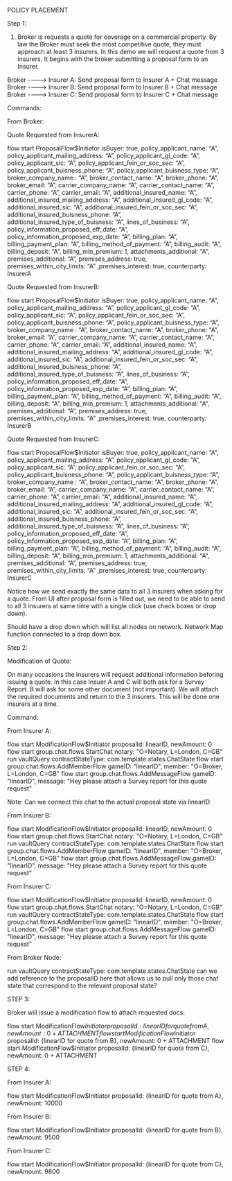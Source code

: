 POLICY PLACEMENT

Step 1:

1. Broker is requests a quote for coverage on a commercial property.  By law the Broker must seek the most competitive quote, they must approach at least 3 insurers.  In this demo we will request a quote from 3 insurers.  It begins with the broker submitting a proposal form to an Insurer.

Broker ----> Insurer A: Send proposal form to Insurer A + Chat message
Broker ----> Insurer B: Send proposal form to Insurer B + Chat message
Broker ----> Insurer C: Send proposal form to Insurer C + Chat message

Commands:

From Broker:

Quote Requested from InsurerA:

flow start ProposalFlow$Initiator isBuyer: true, policy_applicant_name: “A”, policy_applicant_mailing_address: “A”, policy_applicant_gl_code: “A”, policy_applicant_sic: “A”, policy_applicant_fein_or_soc_sec: “A”, policy_applicant_buisness_phone: “A”, policy_applicant_buisness_type: “A”, broker_company_name : “A”, broker_contact_name: “A”, broker_phone: “A”, broker_email: “A”, carrier_company_name: “A”, carrier_contact_name: “A”, carrier_phone: “A”, carrier_email: “A”, additional_insured_name: “A”, additional_insured_mailing_address: “A”, additional_insured_gl_code: “A”, additional_insured_sic: “A”, additional_insured_fein_or_soc_sec: “A”, additional_insured_buisness_phone: “A”, additional_insured_type_of_buisness: “A”, lines_of_business: “A”, policy_information_proposed_eff_date: “A”, policy_information_proposed_exp_date: “A”, billing_plan: “A”, billing_payment_plan: “A”,   billing_method_of_payment: “A”, billing_audit: “A”, billing_deposit: “A”, billing_min_premium: 1, attachments_additional: “A”, premises_additional: “A”, premises_address: true, premises_within_city_limits: “A” ,premises_interest: true, counterparty: InsurerA

Quote Requested from InsurerB:

flow start ProposalFlow$Initiator isBuyer: true, policy_applicant_name: “A”, policy_applicant_mailing_address: “A”, policy_applicant_gl_code: “A”, policy_applicant_sic: “A”, policy_applicant_fein_or_soc_sec: “A”, policy_applicant_buisness_phone: “A”, policy_applicant_buisness_type: “A”, broker_company_name : “A”, broker_contact_name: “A”, broker_phone: “A”, broker_email: “A”, carrier_company_name: “A”, carrier_contact_name: “A”, carrier_phone: “A”, carrier_email: “A”, additional_insured_name: “A”, additional_insured_mailing_address: “A”, additional_insured_gl_code: “A”, additional_insured_sic: “A”, additional_insured_fein_or_soc_sec: “A”, additional_insured_buisness_phone: “A”, additional_insured_type_of_buisness: “A”, lines_of_business: “A”, policy_information_proposed_eff_date: “A”, policy_information_proposed_exp_date: “A”, billing_plan: “A”, billing_payment_plan: “A”,   billing_method_of_payment: “A”, billing_audit: “A”, billing_deposit: “A”, billing_min_premium: 1, attachments_additional: “A”, premises_additional: “A”, premises_address: true, premises_within_city_limits: “A” ,premises_interest: true, counterparty: InsurerB

Quote Requested from InsurerC:

flow start ProposalFlow$Initiator isBuyer: true, policy_applicant_name: “A”, policy_applicant_mailing_address: “A”, policy_applicant_gl_code: “A”, policy_applicant_sic: “A”, policy_applicant_fein_or_soc_sec: “A”, policy_applicant_buisness_phone: “A”, policy_applicant_buisness_type: “A”, broker_company_name : “A”, broker_contact_name: “A”, broker_phone: “A”, broker_email: “A”, carrier_company_name: “A”, carrier_contact_name: “A”, carrier_phone: “A”, carrier_email: “A”, additional_insured_name: “A”, additional_insured_mailing_address: “A”, additional_insured_gl_code: “A”, additional_insured_sic: “A”, additional_insured_fein_or_soc_sec: “A”, additional_insured_buisness_phone: “A”, additional_insured_type_of_buisness: “A”, lines_of_business: “A”, policy_information_proposed_eff_date: “A”, policy_information_proposed_exp_date: “A”, billing_plan: “A”, billing_payment_plan: “A”,   billing_method_of_payment: “A”, billing_audit: “A”, billing_deposit: “A”, billing_min_premium: 1, attachments_additional: “A”, premises_additional: “A”, premises_address: true, premises_within_city_limits: “A” ,premises_interest: true, counterparty: InsurerC


Notice how we send exactly the same data to all 3 insurers when asking for a quote.  From UI after proposal form is filled out, we need to be able to send to all 3 insurers at same time with a single click (use check boxes or drop down).

Should have a drop down which will list all nodes on network.  Network Map function connected to a drop down box.

Step 2:

Modification of Quote:

On many occasions the Insurers will request additional information beforing issuing a quote.  In this case Insuer A and C will both ask for a Survey Report.  B will ask for some other document (not important).  We will attach the required documents and return to the 3 insurers.  This will be done one insurers at a time.


Command:

From Insurer A:

flow start ModificationFlow$Initiator proposalId: linearID, newAmount: 0
flow start group.chat.flows.StartChat notary: "O=Notary, L=London, C=GB"
run vaultQuery contractStateType: com.template.states.ChatState
flow start group.chat.flows.AddMemberFlow gameID: "linearID", member: "O=Broker, L=London, C=GB"
flow start group.chat.flows.AddMessageFlow gameID: "linearID", message: "Hey please attach a Survey report for this quote request"

Note: Can we connect this chat to the actual proposal state via linearID

From Insurer B:

flow start ModificationFlow$Initiator proposalId: linearID, newAmount: 0
flow start group.chat.flows.StartChat notary: "O=Notary, L=London, C=GB"
run vaultQuery contractStateType: com.template.states.ChatState
flow start group.chat.flows.AddMemberFlow gameID: "linearID", member: "O=Broker, L=London, C=GB"
flow start group.chat.flows.AddMessageFlow gameID: "linearID", message: "Hey please attach a Survey report for this quote request"

From Insurer C:

flow start ModificationFlow$Initiator proposalId: linearID, newAmount: 0
flow start group.chat.flows.StartChat notary: "O=Notary, L=London, C=GB"
run vaultQuery contractStateType: com.template.states.ChatState
flow start group.chat.flows.AddMemberFlow gameID: "linearID", member: "O=Broker, L=London, C=GB"
flow start group.chat.flows.AddMessageFlow gameID: "linearID", message: "Hey please attach a Survey report for this quote request"


From Broker Node:

run vaultQuery contractStateType: com.template.states.ChatState
can we add reference to the proposalID here that allows us to pull only those chat state that correspond to the relevant proposal state?

STEP 3:

Broker will issue a modification flow to attach requested docs:

flow start ModificationFlow$Initiator proposalId: {linearID for quote from A}, newAmount: 0 + ATTACHMENT
flow start ModificationFlow$Initiator proposalId: {linearID for quote from B}, newAmount: 0 + ATTACHMENT
flow start ModificationFlow$Initiator proposalId: {linearID for quote from C}, newAmount: 0 + ATTACHMENT

STEP 4:

From Insurer A:

flow start ModificationFlow$Initiator proposalId: {linearID for quote from A}, newAmount: 10000

From Insurer B:

flow start ModificationFlow$Initiator proposalId: {linearID for quote from B}, newAmount: 9500


From Insurer C:

flow start ModificationFlow$Initiator proposalId: {linearID for quote from C}, newAmount: 9800
